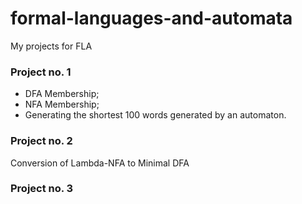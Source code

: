 # formal-languages-and-automata
My projects for FLA

### Project no. 1
- DFA Membership;
- NFA Membership;
- Generating the shortest 100 words generated by an automaton.

### Project no. 2
Conversion of Lambda-NFA to Minimal DFA

### Project no. 3

